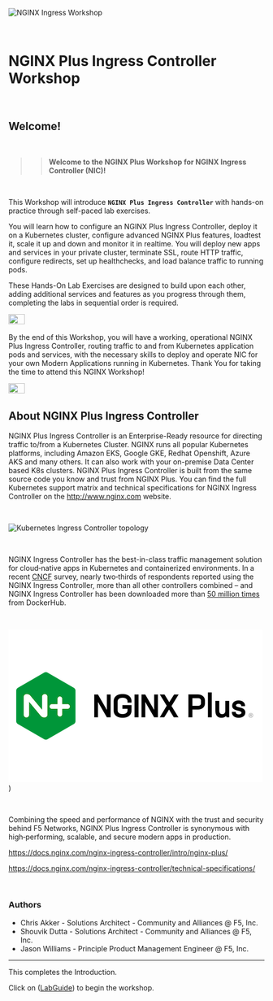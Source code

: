 ![NGINX Ingress Workshop](media/nicworkshop-banner.png)

<br/>

# NGINX Plus Ingress Controller Workshop

<br/>

## Welcome!

<br/>

> ><strong>Welcome to the NGINX Plus Workshop for NGINX Ingress Controller (NIC)!</strong>

<br/>

This Workshop will introduce **`NGINX Plus Ingress Controller`** with hands-on practice through self-paced lab exercises.

You will learn how to configure an NGINX Plus Ingress Controller, deploy it on a Kubernetes cluster, configure advanced NGINX Plus features, loadtest it, scale it up and down and monitor it in realtime.  You will deploy new apps and services in your private cluster, terminate SSL, route HTTP traffic, configure redirects, set up healthchecks, and load balance traffic to running pods.

These Hands-On Lab Exercises are designed to build upon each other, adding additional services and features as you progress through them, completing the labs in sequential order is required. 

<img src="media/developer-seated.svg" width=25% height=25%>

By the end of this Workshop, you will have a working, operational NGINX Plus Ingress Controller, routing traffic to and from Kubernetes application pods and services, with the necessary skills to deploy and operate NIC for your own Modern Applications running in Kubernetes.  Thank You for taking the time to attend this NGINX Workshop!

<img src="media/robot.svg" width=25% height=25%>

## About NGINX Plus Ingress Controller

NGINX Plus Ingress Controller is an Enterprise-Ready resource for directing traffic to/from a Kubernetes Cluster.  NGINX runs all popular Kubernetes platforms, including Amazon EKS, Google GKE, Redhat Openshift, Azure AKS and many others.  It can also work with your on-premise Data Center based K8s clusters.  NGINX Plus Ingress Controller is built from the same source code you know and trust from NGINX Plus.  You can find the full Kubernetes support matrix and technical specifications for NGINX Ingress Controller on the http://www.nginx.com website.  

<br/>

![Kubernetes Ingress Controller topology](media/kic-topology.svg)

<br/>

NGINX Ingress Controller has the best-in-class traffic management solution for cloud‑native apps in Kubernetes and containerized environments. In a recent 
[CNCF](https://www.cncf.io/blog/2018/08/29/cncf-survey-use-of-cloud-native-technologies-in-production-has-grown-over-200-percent/)
survey, nearly two‑thirds of respondents reported using the NGINX Ingress Controller, more than all other controllers combined – and NGINX Ingress Controller has been downloaded more than [50 million
times](https://hub.docker.com/r/nginx/nginx-ingress) from DockerHub. 

<br/>

![NGINX KIC](media/NGINX-Plus-logo.png))

<br/>

Combining the speed and performance of NGINX with the trust and security behind F5 Networks, NGINX Plus Ingress Controller is synonymous with high‑performing, scalable, and secure modern apps in production.

https://docs.nginx.com/nginx-ingress-controller/intro/nginx-plus/

https://docs.nginx.com/nginx-ingress-controller/technical-specifications/

<br/>

### Authors
- Chris Akker - Solutions Architect - Community and Alliances @ F5, Inc.
- Shouvik Dutta - Solutions Architect - Community and Alliances @ F5, Inc.
- Jason Williams - Principle Product Management Engineer @ F5, Inc.

-------------

This completes the Introduction.
<br/> 

Click on ([LabGuide](LabGuide.md)) to begin the workshop.
